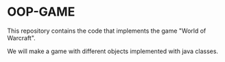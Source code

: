 # OOP-GAME
This repository contains the code
that implements the game "World of Warcraft".

We will make a game with different objects
implemented with java classes.
